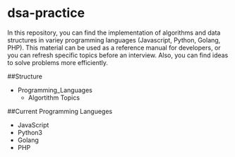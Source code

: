 # dsa-practice

In this repository, you can find the implementation of algorithms and data structures in variey programming languages (Javascript, Python, Golang, PHP).
This material can be used as a reference manual for developers, or you can refresh specific topics before an interview. Also, you can find ideas to solve problems more efficiently.

##Structure 
  - Programming_Languages
     - Algortithm Topics

##Current Programming Langueges 
  - JavaScript
  - Python3
  - Golang
  - PHP
